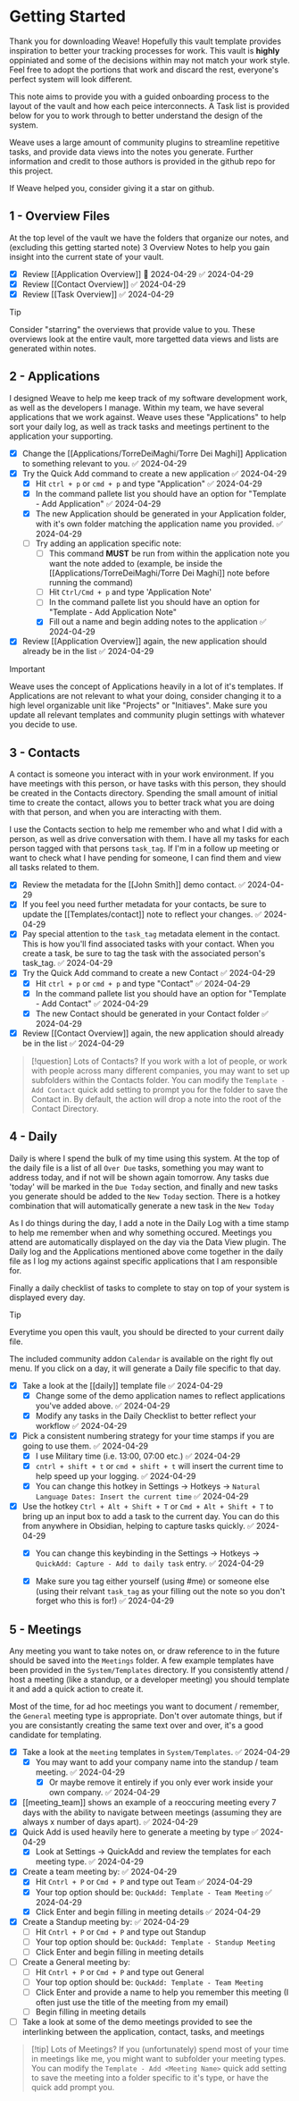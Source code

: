 # Getting Started

Thank you for downloading Weave! Hopefully this vault template provides inspiration to better your tracking processes for work. This vault is **highly** oppiniated and some of the decisions within may not match your work style. Feel free to adopt the portions that work and discard the rest, everyone's perfect system will look different.

This note aims to provide you with a guided onboarding process to the layout of the vault and how each peice interconnects. A Task list is provided below for you to work through to better understand the design of the system.

Weave uses a large amount of community plugins to streamline repetitive tasks, and provide data views into the notes you generate. Further information and credit to those authors is provided in the github repo for this project.

If Weave helped you, consider giving it a star on github.

## 1 - Overview Files

At the top level of the vault we have the folders that organize our notes, and (excluding this getting started note) 3 Overview Notes to help you gain insight into the current state of your vault.

- [x] Review [[Application Overview]] 📅 2024-04-29 ✅ 2024-04-29
- [x] Review [[Contact Overview]] ✅ 2024-04-29
- [x] Review [[Task Overview]] ✅ 2024-04-29

> [!tip]
> Consider "starring" the overviews that provide value to you. These overviews look at the entire vault, more targetted data views and lists are generated within notes.


## 2 - Applications

I designed Weave to help me keep track of my software development work, as well as the developers I manage. Within my team, we have several applications that we work against.
Weave uses these "Applications" to help sort your daily log, as well as track tasks and meetings pertinent to the application your supporting. 

- [x] Change the [[Applications/TorreDeiMaghi/Torre Dei Maghi]] Application to something relevant to you. ✅ 2024-04-29
- [x] Try the Quick Add command to create a new application ✅ 2024-04-29
	- [x] Hit `ctrl + p`  or `cmd + p` and type "Application" ✅ 2024-04-29
	- [x] In the command pallete list you should have an option for "Template - Add Application" ✅ 2024-04-29
	- [x] The new Application should be generated in your Application folder, with it's own folder matching the application name you provided. ✅ 2024-04-29
	- [ ] Try adding an application specific note:
		- [ ] This command **MUST** be run from within the application note you want the note added to (example, be inside the [[Applications/TorreDeiMaghi/Torre Dei Maghi]] note before running the command)
		- [ ] Hit `Ctrl/Cmd + p` and type 'Application Note'
		- [ ] In the command pallete list you should have an option for "Template - Add Application Note"
		- [x] Fill out a name and begin adding notes to the application ✅ 2024-04-29
- [x] Review [[Application Overview]] again, the new application should already be in the list ✅ 2024-04-29

> [!important] 
> Weave uses the concept of Applications heavily in a lot of it's templates. If Applications are not relevant to what your doing, consider changing it to a high level organizable unit like "Projects" or "Initiaves". Make sure you update all relevant templates and community plugin settings with whatever you decide to use.

## 3 - Contacts

A contact is someone you interact with in your work environment. If you have meetings with this person, or have tasks with this person, they should be created in the Contacts directory. Spending the small amount of initial time to create the contact, allows you to better track what you are doing with that person, and when you are interacting with them. 

I use the Contacts section to help me remember who and what I did with a person, as well as drive conversation with them. I have all my tasks for each person tagged with that persons `task_tag`. If I'm in a follow up meeting or want to check what I have pending for someone, I can find them and view all tasks related to them.

- [x] Review the metadata for the [[John Smith]] demo contact. ✅ 2024-04-29
- [x] If you feel you need further metadata for your contacts, be sure to update the [[Templates/contact]] note to reflect your changes. ✅ 2024-04-29
- [x] Pay special attention to the `task_tag` metadata element in the contact. This is how you'll find associated tasks with your contact. When you create a task, be sure to tag the task with the associated person's task_tag. ✅ 2024-04-29
- [x] Try the Quick Add command to create a new Contact ✅ 2024-04-29
	- [x] Hit `ctrl + p`  or `cmd + p` and type "Contact" ✅ 2024-04-29
	- [x] In the command pallete list you should have an option for "Template - Add Contact" ✅ 2024-04-29
	- [x] The new Contact should be generated in your Contact folder ✅ 2024-04-29
- [x] Review [[Contact Overview]] again, the new application should already be in the list ✅ 2024-04-29

> [!question] Lots of Contacts?
> If you work with a lot of people, or work with people across many different companies, you may want to set up subfolders within the Contacts folder. You can modify the `Template - Add Contact` quick add setting to prompt you for the folder to save the Contact in. By default, the action will drop a note into the root of the Contact Directory.


## 4 - Daily

Daily is where I spend the bulk of my time using this system.  At the top of the daily file is a list of all `Over Due` tasks, something you may want to address today, and if not will be shown again tomorrow. Any tasks due 'today' will be marked in the `Due Today` section, and finally and new tasks you generate should be added to the `New Today` section. There is a hotkey combination that will automatically generate a new task in the `New Today` 

As I do things during the day, I add a note in the Daily Log with a time stamp to help me remember when and why something occured. Meetings you attend are automatically displayed on the day via the Data View plugin. The Daily log and the Applications mentioned above come together in the daily file as I log my actions against specific applications that I am responsible for.

Finally a daily checklist of tasks to complete to stay on top of your system is displayed every day.

>[!tip]
>Everytime you open this vault, you should be directed to your current daily file.
>
>The included community addon `Calendar` is available on the right fly out menu. If you click on a day, it will generate a Daily file specific to that day.

- [x] Take a look at the [[daily]] template file ✅ 2024-04-29
	- [x] Change some of the demo application names to reflect applications you've added above. ✅ 2024-04-29
	- [x] Modify any tasks in the Daily Checklist to better reflect your workflow ✅ 2024-04-29
- [x] Pick a consistent numbering strategy for your time stamps if you are going to use them. ✅ 2024-04-29
	- [x] I use Military time (i.e. 13:00, 07:00 etc.) ✅ 2024-04-29
	- [x] `cntrl + shift + t` or `cmd + shift + t` will insert the current time to help speed up your logging. ✅ 2024-04-29
	- [x] You can change this hotkey in Settings -> Hotkeys -> `Natural Language Dates: Insert the current time` ✅ 2024-04-29
- [x] Use the hotkey `Ctrl + Alt + Shift + T` or `Cmd + Alt + Shift + T` to bring up an input box to add a task to the current day. You can do this from anywhere in Obsidian, helping to capture tasks quickly. ✅ 2024-04-29
	- [x] You can change this keybinding in the Settings -> Hotkeys -> `QuickAdd: Capture - Add to daily task` entry. ✅ 2024-04-29
	- [x] Make sure you tag either yourself (using #me) or someone else (using their relvant `task_tag` as your filling out the note so you don't forget who this is for!) ✅ 2024-04-29


## 5 - Meetings

Any meeting you want to take notes on, or draw reference to in the future should be saved into the `Meetings` folder. A few example templates have been provided in the `System/Templates`  directory. If you consistently attend / host a meeting (like a standup, or a developer meeting) you should template it and add a quick action to create it.

Most of the time, for ad hoc meetings you want to document / remember, the `General` meeting type is appropriate. Don't over automate things, but if you are consistantly creating the same text over and over, it's a good candidate for templating.

- [x] Take a look at the `meeting` templates in `System/Templates`. ✅ 2024-04-29
	- [x] You may want to add your company name into the standup / team meeting. ✅ 2024-04-29
		- [x] Or maybe remove it entirely if you only ever work inside your own company. ✅ 2024-04-29
- [x] [[meeting_team]] shows an example of a reoccuring meeting every 7 days with the ability to navigate between meetings (assuming they are always x number of days apart). ✅ 2024-04-29
- [x] Quick Add is used heavily here to generate a meeting by type ✅ 2024-04-29
	- [x] Look at Settings -> QuickAdd and review the templates for each meeting type. ✅ 2024-04-29
- [x] Create a team meeting by: ✅ 2024-04-29
	- [x] Hit `Cntrl + P` or `Cmd + P` and type out Team ✅ 2024-04-29
	- [x] Your top option should be: `QuckAdd: Template - Team Meeting` ✅ 2024-04-29
	- [x] Click Enter and begin filling in meeting details ✅ 2024-04-29
- [x] Create a Standup meeting by: ✅ 2024-04-29
	- [ ] Hit `Cntrl + P` or `Cmd + P` and type out Standup
	- [ ] Your top option should be: `QuckAdd: Template - Standup Meeting`
	- [ ] Click Enter and begin filling in meeting details
- [ ]  Create a General meeting by:
	- [ ] Hit `Cntrl + P` or `Cmd + P` and type out General
	- [ ] Your top option should be: `QuckAdd: Template - Team Meeting`
	- [ ] Click Enter and provide a name to help you remember this meeting (I often just use the title of the meeting from my email)
	- [ ] Begin filling in meeting details
- [ ] Take a look at some of the demo meetings provided to see the interlinking between the application, contact, tasks, and meetings

> [!tip] Lots of Meetings?
> If you (unfortunately) spend most of your time in meetings like me, you might want to subfolder your meeting types. You can modify the `Template - Add <Meeting Name>` quick add setting to save the meeting into a folder specific to it's type, or have the quick add prompt you.